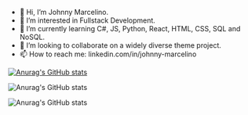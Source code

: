 - 👋 Hi, I’m Johnny Marcelino.
- 👀 I’m interested in Fullstack Development.
- 🌱 I’m currently learning C#, JS, Python, React, HTML, CSS, SQL and NoSQL.
- 💞️ I’m looking to collaborate on a widely diverse theme project.
- 📫 How to reach me: linkedin.com/in/johnny-marcelino

<!---
johnnymarcelino/johnnymarcelino is a ✨ special ✨ repository because its `README.md` (this file) appears on your GitHub profile.
You can click the Preview link to take a look at your changes.
--->

[![Anurag's GitHub stats](https://github-readme-stats.vercel.app/api?username=johnnymarcelino)](https://github.com/johnnymarcelino/github-readme-stats)

![Anurag's GitHub stats](https://github-readme-stats.vercel.app/api?username=johnnymarcelino&show_icons=true)

![Anurag's GitHub stats](https://github-readme-stats.vercel.app/api?username=johnnymarcelino&show_icons=true&theme=blue-green)
